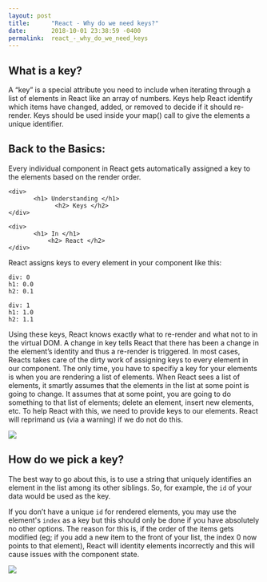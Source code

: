 ```yaml
---
layout: post
title:      "React - Why do we need keys?"
date:       2018-10-01 23:38:59 -0400
permalink:  react_-_why_do_we_need_keys
---
```



## What is a key?

 A “key” is a special attribute you need to include when iterating through a list of elements in React like an array of numbers.  Keys help React identify which items have changed, added, or removed to decide if it should re-render. Keys should be used inside your map() call to give the elements a unique identifier.

## Back to the Basics:
Every individual component in React gets automatically assigned a key to the elements based on the render order. 

```
<div>
       <h1> Understanding </h1>
			 <h2> Keys </h2>
</div>

<div>
       <h1> In </h1>
		   <h2> React </h2>
</div>

```

React assigns keys to every element in your component like this:

```
div: 0   
h1: 0.0   
h2: 0.1

div: 1   
h1: 1.0   
h2: 1.1
```


Using these keys, React knows exactly what to re-render and what not to in the virtual DOM. A change in key tells React that there has been a change in the element’s identity and thus a re-render is triggered. In most cases, Reacts takes care of the dirty work of assigning keys to every element in our component. The only time, you have to specifiy a key for your elements is when you are rendering a list of elements. When React sees a list of elements, it smartly assumes that the elements in the list at some point is going to change. It assumes that at some point, you are going to do something to that list of elements; delete an element, insert new elements, etc. To help React with this, we need to provide keys to our elements. React will reprimand us (via a warning) if we do not do this. 

![](https://i.imgur.com/7wuzfXTh.png)

## How do we pick a key? 

The best way to go about this, is to use a string that uniquely identifies an element in the list among its other siblings. So, for example, the `id` of your data would be used as the key. 

If you don’t have a unique `id` for rendered elements, you may use the element's `index` as a key but this should only be done if you have absolutely no other options. The reason for this is, if the order of the items gets modified (eg; if you add a new item to the front of your list, the index 0 now points to that element), React will identity elements incorrectly and this will cause issues with the component state.  

![](https://i.imgur.com/wJgzeJth.png)




